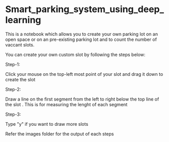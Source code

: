 # Smart_parking_system_using_deep_learning
This is a notebook which allows you to create your own parking lot on an open space or on an pre-existing parking lot and to count the number of vaccant slots.

You can create your own custom slot by following the steps below:

Step-1:

Click your mouse on the top-left most point of your slot and drag it down to create the slot 

Step-2:

Draw a line on the first segment from the left to right below the top line of the slot . This is for measuring the lenght of each segment

Step-3:

Type "y" if you want to draw more slots

Refer the images folder for the output of each steps

